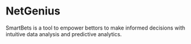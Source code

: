 # NetGenius
SmartBets is a tool to empower bettors to make informed decisions with intuitive data analysis and predictive analytics.
